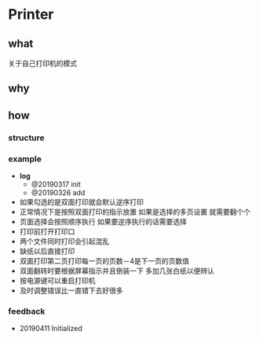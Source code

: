 # Printer

## what

关于自己打印机的模式

## why

## how

### structure

### example

* **log**
  * @20190317 init
  * @20190326 add
* 如果勾选的是双面打印就会默认逆序打印
* 正常情况下是按照双面打印的指示放置 如果是选择的多页设置 就需要翻个个
* 页面选择会按照顺序执行 如果要逆序执行的话需要选择
* 打印前打开打印口
* 两个文件同时打印会引起混乱
* 缺纸以后直接打印
* 双面打印第二页打印每一页的页数－4是下一页的页数值
* 双面翻转时要根据屏幕指示并且倒装一下 多加几张白纸以便辨认
* 按电源键可以重启打印机
* 及时调整错误比一直错下去好很多

### feedback

* 20190411 Initialized

